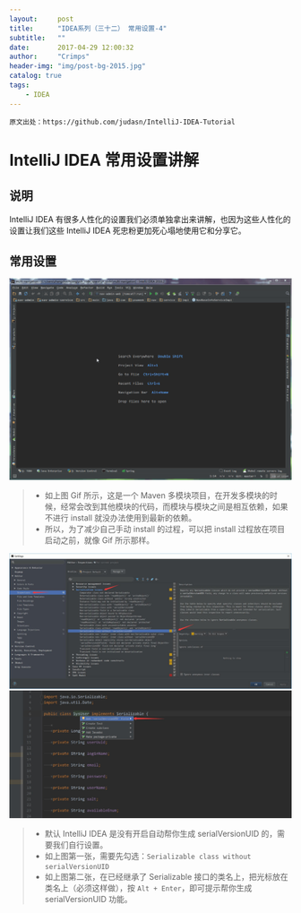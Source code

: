 ```yaml
---
layout:     post
title:      "IDEA系列（三十二） 常用设置-4"
subtitle:   ""
date:       2017-04-29 12:00:32
author:     "Crimps"
header-img: "img/post-bg-2015.jpg"
catalog: true
tags:
    - IDEA
---
```

```
原文出处：https://github.com/judasn/IntelliJ-IDEA-Tutorial 
```
# IntelliJ IDEA 常用设置讲解

## 说明

IntelliJ IDEA 有很多人性化的设置我们必须单独拿出来讲解，也因为这些人性化的设置让我们这些 IntelliJ IDEA 死忠粉更加死心塌地使用它和分享它。

## 常用设置

![常用设置](/img/in-post/xxvi-a-settings-introduce-41.gif)

> * 如上图 Gif 所示，这是一个 Maven 多模块项目，在开发多模块的时候，经常会改到其他模块的代码，而模块与模块之间是相互依赖，如果不进行 install 就没办法使用到最新的依赖。
> * 所以，为了减少自己手动 install 的过程，可以把 install 过程放在项目启动之前，就像 Gif 所示那样。


![常用设置](/img/in-post/xxvi-a-settings-introduce-42.jpg)
![常用设置](/img/in-post/xxvi-a-settings-introduce-43.jpg)

> * 默认 IntelliJ IDEA 是没有开启自动帮你生成 serialVersionUID 的，需要我们自行设置。
> * 如上图第一张，需要先勾选：`Serializable class without serialVersionUID`
> * 如上图第二张，在已经继承了 Serializable 接口的类名上，把光标放在类名上（必须这样做），按 `Alt + Enter`，即可提示帮你生成 serialVersionUID 功能。














































